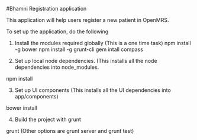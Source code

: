 #Bhamni Registration application

This application will help users register a new patient in OpenMRS.

To set up the application, do the following

1. Install the modules required globally (This is a one time task)
npm install -g bower
npm install -g grunt-cli
gem intall compass

2. Set up local node dependencies. (This installs all the node
dependencies into node_modules.

  npm install


3. Set up UI components (This installs all the UI dependencies into
app/components)

  bower install

4. Build the project with grunt

grunt (Other options are grunt server and grunt test)
